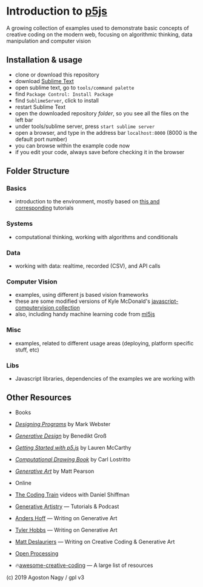 # Introduction to [p5js](https://p5js.org/) 
A growing collection of examples used to demonstrate basic concepts of creative coding on the modern web, focusing on algorithmic thinking, data manipulation and computer vision

## Installation & usage
- clone or download this repository
- download [Sublime Text](http://www.sublimetext.com/)
- open sublime text, go to `tools/command palette`
- find `Package Control: Install Package`
- find `SublimeServer`, click to install
- restart Sublime Text
- open the downloaded repository *folder*, so you see all the files on the left bar
- under tools/sublime server, press `start sublime server`
- open a browser, and type in the address bar `localhost:8000` (8000 is the default port number)
- you can browse within the example code now
- if you edit your code, always save before checking it in the browser


## Folder Structure

### Basics
- introduction to the environment, mostly based on [this and corresponding](https://p5js.org/get-started/) tutorials

### Systems
- computational thinking, working with algorithms and conditionals

### Data
- working with data: realtime, recorded (CSV), and API calls

### Computer Vision
- examples, using different js based vision frameworks 
- these are some modified versions of Kyle McDonald's [javascript-computervision collection](https://github.com/kylemcdonald/cv-examples)
- also, including handy machine learning code from [ml5js](https://ml5js.org/)

### Misc
- examples, related to different usage areas (deploying, platform specific stuff, etc)

### Libs
- Javascript libraries, dependencies of the examples we are working with

## Other Resources

- Books

- *[Designing Programs](https://designingprograms.bitbucket.io/index.html)* by Mark Webster
- *[Generative Design](http://www.generative-gestaltung.de/2/)* by Benedikt Groß
- *[Getting Started with p5.js](https://www.amazon.com/Make-Interactive-Graphics-JavaScript-Processing/dp/1457186772)* by Lauren McCarthy
- *[Computational Drawing Book](http://lostritto.com/book)* by Carl Lostritto
- *[Generative Art](https://www.amazon.co.uk/Generative-Art-Matt-Pearson/dp/1935182625)* by Matt Pearson

- Online 

- [The Coding Train](https://thecodingtrain.com) videos with Daniel Shiffman
- [Generative Artistry](https://generativeartistry.com/) — Tutorials & Podcast
- [Anders Hoff](https://inconvergent.net/#writing) — Writing on Generative Art
- [Tyler Hobbs](http://www.tylerlhobbs.com/writings) — Writing on Generative Art
- [Matt Deslauriers](https://mattdesl.svbtle.com/) — Writing on Creative Coding & Generative Art
- [Open Processing](https://www.openprocessing.org/browse/#)
- 🔥[awesome-creative-coding](https://github.com/terkelg/awesome-creative-coding) — A large list of resources

(c) 2019 Agoston Nagy / gpl v3


